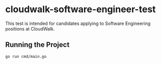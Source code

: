 # cloudwalk-software-engineer-test

This test is intended for candidates applying to Software Engineering positions at CloudWalk.

## Running the Project

```bash
go run cmd/main.go
```
